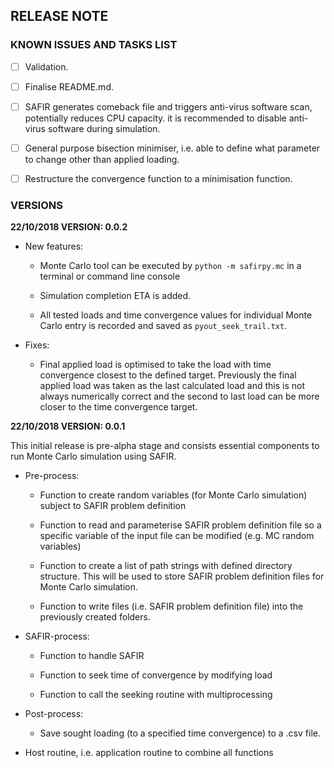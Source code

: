 ## RELEASE NOTE

### KNOWN ISSUES AND TASKS LIST

- [ ] Validation.
 
- [ ] Finalise README.md.

- [ ] SAFIR generates comeback file and triggers anti-virus software scan, potentially reduces CPU capacity. it is recommended to disable anti-virus software during simulation.

- [ ] General purpose bisection minimiser, i.e. able to define what parameter to change other than applied loading.

- [ ] Restructure the convergence function to a minimisation function.


### VERSIONS

**22/10/2018 VERSION: 0.0.2**

- New features:

    - Monte Carlo tool can be executed by `python -m safirpy.mc` in a terminal or command line console
    
    - Simulation completion ETA is added.
    
    - All tested loads and time convergence values for individual Monte Carlo entry is recorded and saved as `pyout_seek_trail.txt`.

- Fixes:

    - Final applied load is optimised to take the load with time convergence closest to the defined target. Previously the final applied load was taken as the last calculated load and this is not always numerically correct and the second to last load can be more closer to the time convergence target.


**22/10/2018 VERSION: 0.0.1**

This initial release is pre-alpha stage and consists essential components to run Monte Carlo simulation using SAFIR.

- Pre-process:

    - Function to create random variables (for Monte Carlo simulation) subject to SAFIR problem definition

    - Function to read and parameterise SAFIR problem definition file so a specific variable of the input file can be modified (e.g. MC random variables)

    - Function to create a list of path strings with defined directory structure. This will be used to store SAFIR problem definition files for Monte Carlo simulation.

    - Function to write files (i.e. SAFIR problem definition file) into the previously created folders.

- SAFIR-process:

    - Function to handle SAFIR
    
    - Function to seek time of convergence by modifying load
    
    - Function to call the seeking routine with multiprocessing
    
- Post-process:
  
    - Save sought loading (to a specified time convergence) to a .csv file.
    
- Host routine, i.e. application routine to combine all functions